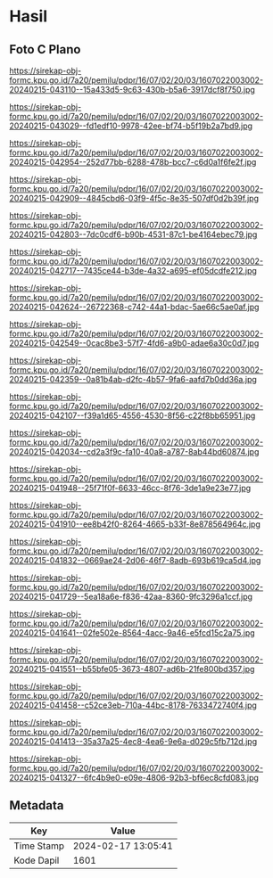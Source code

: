 # Hasil

## Foto C Plano

https://sirekap-obj-formc.kpu.go.id/7a20/pemilu/pdpr/16/07/02/20/03/1607022003002-20240215-043110--15a433d5-9c63-430b-b5a6-3917dcf8f750.jpg

https://sirekap-obj-formc.kpu.go.id/7a20/pemilu/pdpr/16/07/02/20/03/1607022003002-20240215-043029--fd1edf10-9978-42ee-bf74-b5f19b2a7bd9.jpg

https://sirekap-obj-formc.kpu.go.id/7a20/pemilu/pdpr/16/07/02/20/03/1607022003002-20240215-042954--252d77bb-6288-478b-bcc7-c6d0a1f6fe2f.jpg

https://sirekap-obj-formc.kpu.go.id/7a20/pemilu/pdpr/16/07/02/20/03/1607022003002-20240215-042909--4845cbd6-03f9-4f5c-8e35-507df0d2b39f.jpg

https://sirekap-obj-formc.kpu.go.id/7a20/pemilu/pdpr/16/07/02/20/03/1607022003002-20240215-042803--7dc0cdf6-b90b-4531-87c1-be4164ebec79.jpg

https://sirekap-obj-formc.kpu.go.id/7a20/pemilu/pdpr/16/07/02/20/03/1607022003002-20240215-042717--7435ce44-b3de-4a32-a695-ef05dcdfe212.jpg

https://sirekap-obj-formc.kpu.go.id/7a20/pemilu/pdpr/16/07/02/20/03/1607022003002-20240215-042624--26722368-c742-44a1-bdac-5ae66c5ae0af.jpg

https://sirekap-obj-formc.kpu.go.id/7a20/pemilu/pdpr/16/07/02/20/03/1607022003002-20240215-042549--0cac8be3-57f7-4fd6-a9b0-adae6a30c0d7.jpg

https://sirekap-obj-formc.kpu.go.id/7a20/pemilu/pdpr/16/07/02/20/03/1607022003002-20240215-042359--0a81b4ab-d2fc-4b57-9fa6-aafd7b0dd36a.jpg

https://sirekap-obj-formc.kpu.go.id/7a20/pemilu/pdpr/16/07/02/20/03/1607022003002-20240215-042107--f39a1d65-4556-4530-8f56-c22f8bb65951.jpg

https://sirekap-obj-formc.kpu.go.id/7a20/pemilu/pdpr/16/07/02/20/03/1607022003002-20240215-042034--cd2a3f9c-fa10-40a8-a787-8ab44bd60874.jpg

https://sirekap-obj-formc.kpu.go.id/7a20/pemilu/pdpr/16/07/02/20/03/1607022003002-20240215-041948--25f71f0f-6633-46cc-8f76-3de1a9e23e77.jpg

https://sirekap-obj-formc.kpu.go.id/7a20/pemilu/pdpr/16/07/02/20/03/1607022003002-20240215-041910--ee8b42f0-8264-4665-b33f-8e878564964c.jpg

https://sirekap-obj-formc.kpu.go.id/7a20/pemilu/pdpr/16/07/02/20/03/1607022003002-20240215-041832--0669ae24-2d06-46f7-8adb-693b619ca5d4.jpg

https://sirekap-obj-formc.kpu.go.id/7a20/pemilu/pdpr/16/07/02/20/03/1607022003002-20240215-041729--5ea18a6e-f836-42aa-8360-9fc3296a1ccf.jpg

https://sirekap-obj-formc.kpu.go.id/7a20/pemilu/pdpr/16/07/02/20/03/1607022003002-20240215-041641--02fe502e-8564-4acc-9a46-e5fcd15c2a75.jpg

https://sirekap-obj-formc.kpu.go.id/7a20/pemilu/pdpr/16/07/02/20/03/1607022003002-20240215-041551--b55bfe05-3673-4807-ad6b-21fe800bd357.jpg

https://sirekap-obj-formc.kpu.go.id/7a20/pemilu/pdpr/16/07/02/20/03/1607022003002-20240215-041458--c52ce3eb-710a-44bc-8178-7633472740f4.jpg

https://sirekap-obj-formc.kpu.go.id/7a20/pemilu/pdpr/16/07/02/20/03/1607022003002-20240215-041413--35a37a25-4ec8-4ea6-9e6a-d029c5fb712d.jpg

https://sirekap-obj-formc.kpu.go.id/7a20/pemilu/pdpr/16/07/02/20/03/1607022003002-20240215-041327--6fc4b9e0-e09e-4806-92b3-bf6ec8cfd083.jpg


## Metadata

| Key        | Value               |
| ---------- | ------------------- |
| Time Stamp | 2024-02-17 13:05:41 |
| Kode Dapil | 1601                |



